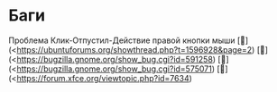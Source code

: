 # Баги

Проблема Клик-Отпустил-Действие правой кнопки мыши
[&#128279;](<https://ubuntuforums.org/showthread.php?t=1596928&page=2)
[&#128279;](<https://bugzilla.gnome.org/show_bug.cgi?id=591258)
[&#128279;](<https://bugzilla.gnome.org/show_bug.cgi?id=575071)
[&#128279;](<https://forum.xfce.org/viewtopic.php?id=7634) </br>
